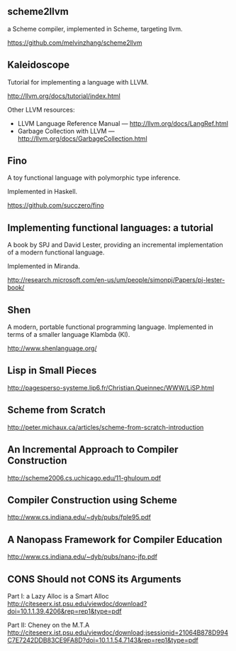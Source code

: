 scheme2llvm
-----------

a Scheme compiler, implemented in Scheme,
targeting llvm.

https://github.com/melvinzhang/scheme2llvm

Kaleidoscope
------------

Tutorial for implementing a language with LLVM.

http://llvm.org/docs/tutorial/index.html

Other LLVM resources:

  - LLVM Language Reference Manual — http://llvm.org/docs/LangRef.html
  - Garbage Collection with LLVM — http://llvm.org/docs/GarbageCollection.html

Fino
----

A toy functional language
with polymorphic type inference.

Implemented in Haskell.

https://github.com/succzero/fino

Implementing functional languages: a tutorial
---------------------------------------------

A book by SPJ and David Lester,
providing an incremental implementation
of a modern functional language.

Implemented in Miranda.

http://research.microsoft.com/en-us/um/people/simonpj/Papers/pj-lester-book/

Shen
----

A modern, portable functional programming language.
Implemented in terms of
a smaller language Klambda (Kl).

http://www.shenlanguage.org/

Lisp in Small Pieces
--------------------

http://pagesperso-systeme.lip6.fr/Christian.Queinnec/WWW/LiSP.html

Scheme from Scratch
-------------------

http://peter.michaux.ca/articles/scheme-from-scratch-introduction

An Incremental Approach to Compiler Construction
------------------------------------------------

http://scheme2006.cs.uchicago.edu/11-ghuloum.pdf

Compiler Construction using Scheme
----------------------------------

http://www.cs.indiana.edu/~dyb/pubs/fple95.pdf

A Nanopass Framework for Compiler Education
-------------------------------------------

http://www.cs.indiana.edu/~dyb/pubs/nano-jfp.pdf

CONS Should not CONS its Arguments
----------------------------------

Part I: a Lazy Alloc is a Smart Alloc
http://citeseerx.ist.psu.edu/viewdoc/download?doi=10.1.1.39.4206&rep=rep1&type=pdf

Part II: Cheney on the M.T.A
http://citeseerx.ist.psu.edu/viewdoc/download;jsessionid=21064B878D994C7E7242DDB83CE9FA8D?doi=10.1.1.54.7143&rep=rep1&type=pdf
